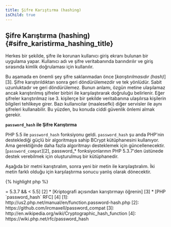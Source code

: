 ```yaml
---
title: Şifre Karıştırma (hashing) 
isChild: true
---
```


## Şifre Karıştırma (hashing) {#sifre_karistirma_hashing_title}

Herkes bir şekilde, şifre ile korunan kullanıcı giriş ekranı bulunan bir uygulama yapar. Kullanıcı adı ve şifre veritabanında barındırılır ve giriş sırasında kimlik doğrulaması için kullanılır.

Bu aşamada en önemli şey şifre saklanmadan önce [_karıştırılmasıdır (hash)_][3]. Şifre karıştırıldıktan sonra geri döndürülemezdir ve tek yönlüdür. Sabit uzunluktadır ve geri döndürülemez. Bunun anlamı, özgün metine ulaşılamaz ancak karıştırılmış şifreler birbiri ile karşılaştırarak doğruluğu belirlenir. Eğer şifreler karıştırılmaz ise 3. kişilerçe bir şekilde veritabanına ulaşılırsa kişilerin bilgileri tehlikeye girer. Bazı kullanıcılar (maalesefki) diğer servisler ile aynı şifreleri kullanabilir. Bu yüzden, bu konuda ciddi güvenlik önlemi almak gerekir. 


**`password_hash` ile Şifre Karıştırma**

PHP 5.5 ile `password_hash` fonksiyonu geldi. `password_hash` şu anda PHP'nin desteklediği güçlü bir algoritmaya sahip BCrypt kütüphanesini kullanıyor. Ama gerektiğinde daha fazla algoritmayı desteklemek için güncellenecektir. [`password_compat`][2], password_* fonksiyonlarının PHP 5.3.7'den üstünede destek verebilmek için oluşturulmuş bir kütüphanedir.

Aşağıda bir metni karıştıralım, sonra yeni bir metin ile karşılaştıralım. İki metin farklı olduğu için karşılaştırma sonucu yanlış olarak dönecektir. 

{% highlight php %}                                                                         
<?php                                                                                                                                                                                                            
require 'password.php';

$passwordHash = password_hash('secret-password', PASSWORD_DEFAULT);

if (password_verify('bad-password', $passwordHash)) {
    //Correct Password
} else {
    //Wrong password
}
{% endhighlight %}  



* [`password_hash` hakkında] [1]
* [`password_compat` for PHP  >= 5.3.7 && < 5.5] [2]
* [Kriptografi açısından karıştırmayı öğrenin] [3]
* [PHP `password_hash` RFC] [4]

[1]: http://us2.php.net/manual/en/function.password-hash.php
[2]: https://github.com/ircmaxell/password_compat
[3]: http://en.wikipedia.org/wiki/Cryptographic_hash_function
[4]: https://wiki.php.net/rfc/password_hash
